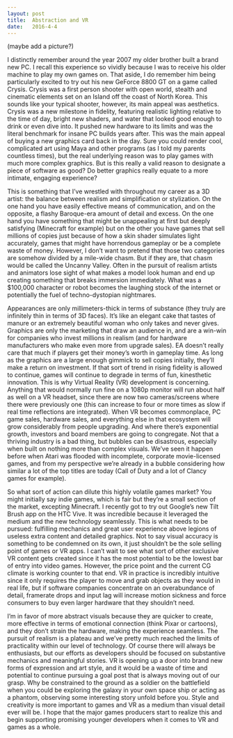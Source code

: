 ```yaml
---
layout: post
title:  Abstraction and VR
date:   2016-4-4
---
```

(maybe add a picture?)

I distinctly remember around the year 2007 my older brother built a brand new PC. I recall this experience so vividly because I was to receive his older machine to play my own games on. That aside, I do remember him being particularly excited to try out his new GeForce 8800 GT on a game called Crysis. Crysis was a first person shooter with open world, stealth and cinematic elements set on an Island off the coast of North Korea. This sounds like your typical shooter, however, its main appeal was aesthetics. Crysis was a new milestone in fidelity, featuring realistic lighting relative to the time of day, bright new shaders, and water that looked good enough to drink or even dive into. It pushed new hardware to its limits and was the literal benchmark for insane PC builds years after. This was the main appeal of buying a new graphics card back in the day. Sure you could render cool, complicated art using Maya and other programs (as I told my parents countless times), but the real underlying reason was to play games with much more complex graphics. But is this really a valid reason to designate a piece of software as good? Do better graphics really equate to a more intimate, engaging experience?

This is something that I’ve wrestled with throughout my career as a 3D artist: the balance between realism and simplification or stylization. On the one hand you have easily effective means of communication, and on the opposite, a flashy Baroque-era amount of detail and excess. On the one hand you have something that might be unappealing at first but deeply satisfying (Minecraft for example) but on the other you have games that sell millions of copies just because of how a skin shader simulates light accurately, games that might have horrendous gameplay or be a complete waste of money. However, I don’t want to pretend that those two categories are somehow divided by a mile-wide chasm. But if they are, that chasm would be called the Uncanny Valley. Often in the pursuit of realism artists and animators lose sight of what makes a model look human and end up creating something that breaks immersion immediately. What was a $100,000 character or robot becomes the laughing stock of the internet or potentially the fuel of techno-dystopian nightmares.

Appearances are only millimeters-thick in terms of substance (they truly are infinitely thin in terms of 3D faces). It’s like an elegant cake that tastes of manure or an extremely beautiful woman who only takes and never gives. Graphics are only the marketing that draw an audience in, and are a win-win for companies who invest millions in realism (and for hardware manufacturers who make even more from upgrade sales). EA doesn’t really care that much if players get their money’s worth in gameplay time. As long as the graphics are a large enough gimmick to sell copies initially, they’ll make a return on investment. If that sort of trend in rising fidelity is allowed to continue, games will continue to degrade in terms of fun, kinesthetic innovation. This is why Virtual Reality (VR) development is concerning. Anything that would normally run fine on a 1080p monitor will run about half as well on a VR headset, since there are now two cameras/screens where there were previously one (this can increase to four or more times as slow if real time reflections are integrated). When VR becomes commonplace, PC game sales, hardware sales, and everything else in that ecosystem will grow considerably from people upgrading. And where there’s exponential growth, investors and board members are going to congregate. Not that a thriving industry is a bad thing, but bubbles can be disastrous, especially when built on nothing more than complex visuals. We’ve seen it happen before when Atari was flooded with incomplete, corporate movie-licensed games, and from my perspective we’re already in a bubble considering how similar a lot of the top titles are today (Call of Duty and a lot of Clancy games for example).

So what sort of action can dilute this highly volatile games market? You might initially say indie games, which is fair but they’re a small section of the market, excepting Minecraft. I recently got to try out Google’s new Tilt Brush app on the HTC Vive. It was incredible because it leveraged the medium and the new technology seamlessly. This is what needs to be pursued: fulfilling mechanics and great user experience above legions of useless extra content and detailed graphics. Not to say visual accuracy is something to be condemned on its own, it just shouldn’t be the sole selling point of games or VR apps. I can’t wait to see what sort of other exclusive VR content gets created since it has the most potential to be the lowest bar of entry into video games. However, the price point and the current CG climate is working counter to that end. VR in practice is incredibly intuitive since it only requires the player to move and grab objects as they would in real life, but if software companies concentrate on an overabundance of detail, framerate drops and input lag will increase motion sickness and force consumers to buy even larger hardware that they shouldn’t need.

I’m in favor of more abstract visuals because they are quicker to create, more effective in terms of emotional connection (think Pixar or cartoons), and they don’t strain the hardware, making the experience seamless. The pursuit of realism is a plateau and we’ve pretty much reached the limits of practicality within our level of technology. Of course there will always be enthusiasts, but our efforts as developers should be focused on substantive mechanics and meaningful stories. VR is opening up a door into brand new forms of expression and art style, and it would be a waste of time and potential to continue pursuing a goal post that is always moving out of our grasp. Why be constrained to the ground as a soldier on the battlefield when you could be exploring the galaxy in your own space ship or acting as a phantom, observing some interesting story unfold before you. Style and creativity is more important to games and VR as a medium than visual detail ever will be. I hope that the major games producers start to realize this and begin supporting promising younger developers when it comes to VR and games as a whole.
